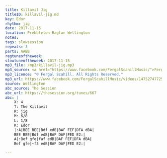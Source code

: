 ```yaml
---
title: Killavil Jig
titleID: killavil-jig.md
key: Edor
rhythm: jig
date: 2017-11-15
location: Prebbleton Raglan Wellington
notes:
tags: slowsession 
repeats: 3 
parts: AABB 
regtuneoftheweek:
slowtuneoftheweek: 2017-11-15
mp3_file: /mp3/killavil-jig.mp3
mp3_source: <a href="https://www.facebook.com/FergalScahillMusic/">Fergal Scahill</a>
mp3_licence: "© Fergal Scahill. All Rights Reserved."
mp3_url: https://www.facebook.com/FergalScahillMusic/videos/1475274772568853/
source: Wellington
abc_source: The Session
abc_url: https://thesession.org/tunes/667
abc: |
    X: 4
    T: The Killavil
    R: jig
    M: 6/8
    L: 1/8
    K: Edor
    |:A|BEE BEE|Bdf edB|BAF FEF|DFA dBA|
    BEE BEE|Bdf edB|BAF DAF|FED E2:|
    A|:Bef gfe|faf edB|BAF FEF|DFA dBA|
    Bef gfe|~f3 edB|BAF DAF|FED E2:|

---
```

